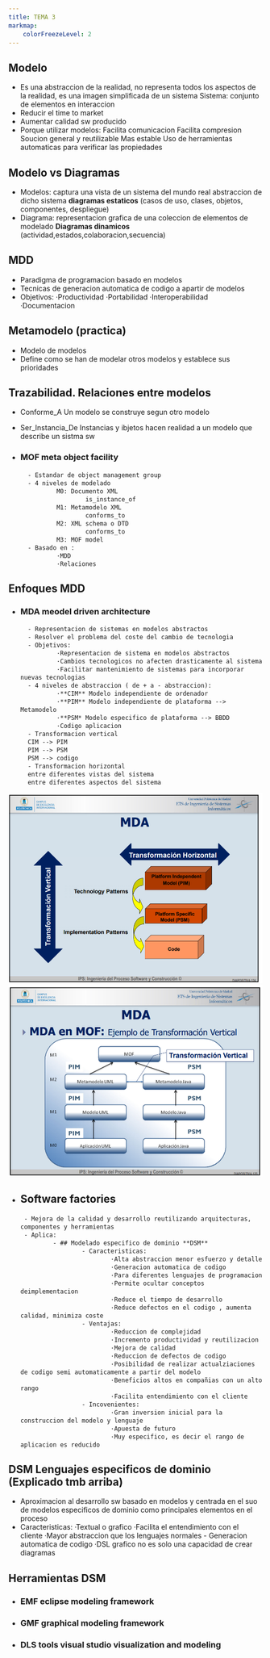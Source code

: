```yaml
---
title: TEMA 3
markmap: 
    colorFreezeLevel: 2
---
```

## Modelo
- Es una abstraccion de la realidad, no representa todos los aspectos de la realidad, es una imagen simplificada de un sistema
Sistema: conjunto de elementos en interaccion
- Reducir el time to market
- Aumentar calidad sw producido
- Porque utilizar modelos:
        Facilita comunicacion
        Facilita compresion
        Soucion general y reutilizable
        Mas estable
        Uso de herramientas automaticas para verificar las propiedades

## Modelo vs Diagramas
- Modelos: captura una vista de un sistema del mundo real
           abstraccion de dicho sistema
           **diagramas estaticos** (casos de uso, clases, objetos, componentes, despliegue)
- Diagrama: representacion grafica de una coleccion de   elementos de modelado
            **Diagramas dinamicos** (actividad,estados,colaboracion,secuencia)  

## MDD
- Paradigma de programacion basado en modelos
- Tecnicas de generacion automatica de codigo a apartir de modelos
- Objetivos:
        ·Productividad
        ·Portabilidad
        ·Interoperabilidad
        ·Documentacion
 

## Metamodelo (practica)
- Modelo de modelos
- Define como se han de modelar otros modelos y establece sus prioridades
## Trazabilidad. Relaciones entre modelos
- Conforme_A
        Un modelo se construye segun otro modelo
- Ser_Instancia_De
        Instancias y ibjetos hacen realidad a un modelo que describe un sistma sw

- ### MOF meta object facility
        - Estandar de object management group
        - 4 niveles de modelado
                M0: Documento XML 
                        is_instance_of
                M1: Metamodelo XML
                        conforms_to
                M2: XML schema o DTD
                        conforms_to
                M3: MOF model
        - Basado en :
                ·MDD
                ·Relaciones


## Enfoques MDD
- ### MDA meodel driven architecture
        - Representacion de sistemas en modelos abstractos
        - Resolver el problema del coste del cambio de tecnologia
        - Objetivos:
                ·Representacion de sistema en modelos abstractos
                ·Cambios tecnologicos no afecten drasticamente al sistema
                ·Facilitar mantenimiento de sistemas para incorporar nuevas tecnologias
        - 4 niveles de abstraccion ( de + a - abstraccion):
                ·**CIM** Modelo independiente de ordenador
                ·**PIM** Modelo independiente de plataforma --> Metamodelo
                ·**PSM* Modelo especifico de plataforma --> BBDD
                ·Codigo aplicacion
        - Transformacion vertical
        CIM --> PIM
        PIM --> PSM
        PSM --> codigo
        - Transformacion horizontal     
        entre diferentes vistas del sistema
        entre diferentes aspectos del sistema
![](Fotos/MDA.PNG)
![](Fotos/MDA1.PNG)

-  ## Software factories
        - Mejora de la calidad y desarrollo reutilizando arquitecturas, componentes y herramientas 
        - Aplica: 
                - ## Modelado especifico de dominio **DSM**
                        - Caracteristicas:
                                ·Alta abstraccion menor esfuerzo y detalle
                                ·Generacion automatica de codigo
                                ·Para diferentes lenguajes de programacion
                                ·Permite ocultar conceptos deimplementacion
                                ·Reduce el tiempo de desarrollo
                                ·Reduce defectos en el codigo , aumenta calidad, minimiza coste
                        - Ventajas:
                                ·Reduccion de complejidad
                                ·Incremento productividad y reutilizacion
                                ·Mejora de calidad
                                ·Reduccion de defectos de codigo
                                ·Posibilidad de realizar actualziaciones de codigo semi automaticamente a partir del modelo
                                ·Beneficios altos en compañias con un alto rango
                                ·Facilita entendimiento con el cliente
                        - Incovenientes:
                                ·Gran inversion inicial para la construccion del modelo y lenguaje 
                                ·Apuesta de futuro
                                ·Muy especifico, es decir el rango de aplicacion es reducido

## DSM Lenguajes especificos de dominio **(Explicado tmb arriba)**
- Aproximacion al desarrollo sw basado en modelos y centrada en el suo de modelos especificos de dominio como principales elementos en el proceso
- Caracteristicas:
        ·Textual o grafico
        ·Facilita el entendimiento con el cliente
        ·Mayor abstraccion que los lenguajes normales
        - Generacion automatica de codigo
        ·DSL grafico no es solo una capacidad de crear diagramas

## Herramientas DSM
- ### EMF eclipse modeling framework
- ### GMF graphical modeling framework
- ### DLS tools visual studio visualization and modeling

